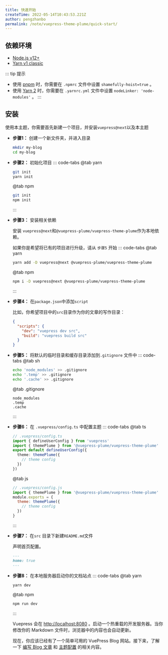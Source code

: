 ```yaml
---
title: 快速开始
createTime: 2022-05-14T10:43:53.221Z
author: pengzhanbo
permalink: /note/vuepress-theme-plume/quick-start/
---
```


## 依赖环境

- [Node.js v12+](https://nodejs.org/en/)
- [Yarn v1 classic](https://classic.yarnpkg.com/en/)

::: tip 提示
- 使用 [pnpm](https://pnpm.io/zh/) 时，你需要在 `.npmrc` 文件中设置 `shamefully-hoist=true` 。
- 使用 [Yarn 2](https://yarnpkg.com/) 时，你需要在 `.yarnrc.yml` 文件中设置 `nodeLinker: 'node-modules'` 。
:::

## 安装
使用本主题，你需要首先新建一个项目，并安装`vuepress@next`以及本主题

- __步骤1：__ 创建一个新文件夹，并进入目录
  ``` sh
  mkdir my-blog
  cd my-blog
  ```

- __步骤2：__ 初始化项目
  ::: code-tabs
  @tab yarn
  ``` sh
  git init
  yarn init
  ```
  
  @tab npm
  ``` sh
  git init
  npm init
  ```
  
  :::

- __步骤3：__ 安装相关依赖
  
  安装 `vuepress@next`和`@vuepress-plume/vuepress-theme-plume`作为本地依赖。

  如果你是希望将已有的项目进行升级，请从 `步骤5` 开始
  ::: code-tabs
  @tab yarn
  ``` sh
  yarn add -D vuepress@next @vuepress-plume/vuepress-theme-plume
  ```
  
  @tab npm
  ``` sh
  npm i -D vuepress@next @vuepress-plume/vuepress-theme-plume
  ```
  
  :::

- __步骤4：__ 在`package.json`中添加`script`
  
  比如，你希望项目中的`src`目录作为你的文章的写作目录：
  ``` json
  {
    "scripts": {
      "dev": "vuepress dev src",
      "build": "vuepress build src"
    }
  }
  ```
- __步骤5：__ 将默认的临时目录和缓存目录添加到`.gitignore` 文件中
  ::: code-tabs
  @tab sh
  ``` sh
  echo 'node_modules' >> .gitignore
  echo '.temp' >> .gitignore
  echo '.cache' >> .gitignore
  ```
  
  @tab .gitignore
  ``` text
  node_modules
  .temp
  .cache
  ```
  :::

- __步骤6：__ 在 `.vuepress/config.ts` 中配置主题
  ::: code-tabs
  @tab ts
  ``` ts {3,5-7}
  // .vuepress/config.ts
  import { defineUserConfig } from 'vuepress'
  import { themePlume } from '@vuepress-plume/vuepress-theme-plume'
  export default defineUserConfig({
    theme: themePlume({
      // theme config
    })
  })
  ```
  
  @tab js
  ``` js {2,4-6}
  // .vuepress/config.js
  import { themePlume } from '@vuepress-plume/vuepress-theme-plume'
  module.exports = {
    theme: themePlume({
      // theme config
    })
  }
  ```
  
  :::

- __步骤7：__ 在`src` 目录下新建`README.md`文件
  
  声明首页配置。
  ``` md
  ---
  home: true
  ---
  ```
- __步骤8：__ 在本地服务器启动你的文档站点
  ::: code-tabs
  @tab yarn
  ``` sh
  yarn dev
  ```
  
  @tab npm
  ``` sh
  npm run dev
  ```
  
  :::

  Vuepress 会在 [http://localhost:8080](http://localhost:8080) 。启动一个热重载的开发服务器。当你修改你的 Markdown 文件时，浏览器中的内容也会自动更新。

  现在，你应该已经有了一个简单可用的 VuePress Blog 网站。接下来，了解一下 [编写 Blog 文章](/note/vuepress-theme-plume/write-article/) 和 [主题配置](/note/vuepress-theme-plume/theme-config/) 的相关内容。
